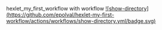 hexlet_my_first_workflow with workflow
[![show-directory]
(https://github.com/epolval/hexlet-my-first-workflow/actions/workflows/show-directory.yml/badge.svg)](https://github.com/epolval/hexlet-my-first-workflow/actions/workflows/show-directory.yml)

